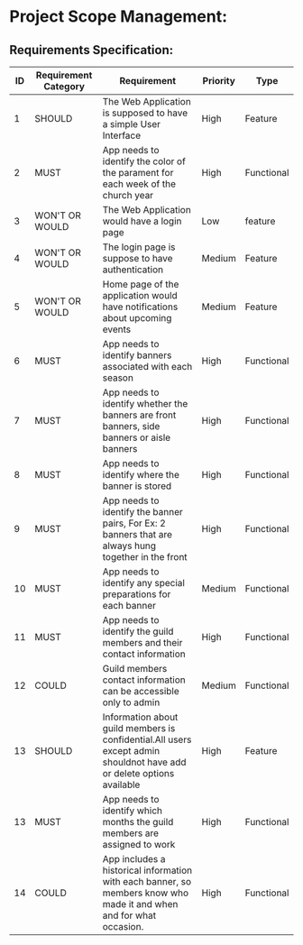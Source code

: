 # Project Scope Management:

##  Requirements Specification:

ID|Requirement Category|Requirement|Priority|Type|
---|---|---|---|---|
1 |SHOULD|The Web Application is supposed to have a simple User Interface |High|Feature
2 |MUST|App needs to identify the color of the parament for each week of the church year |High|Functional
3 |WON'T OR WOULD|The Web Application would have a login page |Low|feature
4 |WON'T OR WOULD|The login page is suppose to have authentication|Medium|Feature
5 |WON'T OR WOULD|Home page of the application would have notifications about upcoming events|Medium|Feature
6 |MUST|App needs to identify banners associated with each season|High|Functional
7 |MUST|App needs to identify whether the banners are front banners, side banners or aisle banners|High|Functional
8 |MUST|App needs to identify where the banner is stored|High|Functional
9 |MUST|App needs to identify the banner pairs, For Ex: 2 banners that are always hung together in the front|High|Functional
10|MUST|App needs to identify any special preparations for each banner|Medium|Functional
11|MUST|App needs to identify the guild members and their contact information|High|Functional
12|COULD|Guild members contact information can be accessible only to admin|Medium|Functional
13|SHOULD|Information about guild members is confidential.All users except admin shouldnot have add or delete options available|High|Feature
13|MUST|App needs to identify which months the guild members are assigned to work|High|Functional
14|COULD|App includes a historical information with each banner, so members know who made it and when and for what occasion.|High|Functional





